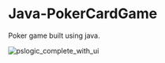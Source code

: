 # Java-PokerCardGame
Poker game built using java.

![pslogic_complete_with_ui](https://user-images.githubusercontent.com/62612527/156080379-13a5972a-0972-4454-a3c2-69951ea7235d.png)
